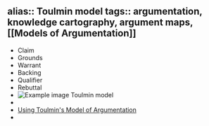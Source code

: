 alias:: Toulmin model
tags:: argumentation, knowledge cartography, argument maps, [[Models of Argumentation]]
-
- Claim
- Grounds
- Warrant
- Backing
- Qualifier
- Rebuttal
- ![Example image Toulmin model](https://owl.purdue.edu/owl/general_writing/academic_writing/historical_perspectives_on_argumentation/images/20190305Toulmin5.jpg)
-
- [Using Toulmin's Model of Argumentation](https://journals.iupui.edu/index.php/teachingwriting/article/viewFile/821/810)
-